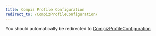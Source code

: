 ```yaml
---
title: Compiz Profile Configuration
redirect_to: /CompizProfileConfiguration/
---
```


You should automatically be redirected to [CompizProfileConfiguration](/CompizProfileConfiguration/)
